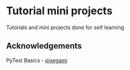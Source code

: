 # Tutorial mini projects
Tutorials and mini projects done for self learning

## Acknowledgements
PyTest Basics - [pixegami](https://github.com/pixegami/simple-pytest-tutorial)
